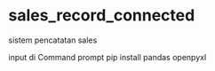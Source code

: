 # sales_record_connected
sistem pencatatan sales

input di Command prompt 
pip install pandas openpyxl
